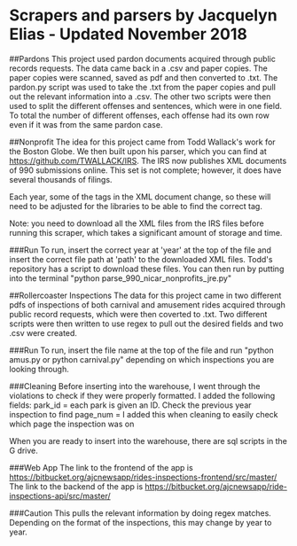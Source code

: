 # Scrapers and parsers by Jacquelyn Elias - Updated November 2018

##Pardons
This project used pardon documents acquired through public records requests. The data came back in a .csv and paper copies. The paper copies were scanned, saved as pdf and then converted to .txt. The pardon.py script was used to take the .txt from the paper copies and pull out the relevant information into a .csv. The other two scripts were then used to split the different offenses and sentences, which were in one field. To total the number of different offenses, each offense had its own row even if it was from the same pardon case. 

##Nonprofit
The idea for this project came from Todd Wallack's work for the Boston Globe. We then built upon his parser, which you can find at https://github.com/TWALLACK/IRS. The IRS now publishes XML documents of 990 submissions online. This set is not complete; however, it does have several thousands of filings. 

Each year, some of the tags in the XML document change, so these will need to be adjusted for the libraries to be able to find the correct tag.

Note: you need to download all the XML files from the IRS files before running this scraper, which takes a significant amount of storage and time. 

###Run
To run, insert the correct year at 'year' at the top of the file and insert the correct file path at 'path' to the downloaded XML files. Todd's repository has a script to download these files. You can then run by putting into the terminal "python parse_990_nicar_nonprofits_jre.py"

##Rollercoaster Inspections
The data for this project came in two different pdfs of inspections of both carnival and amusement rides acquired through public record requests, which were then coverted to .txt. Two different scripts were then written to use regex to pull out the desired fields and two .csv were created. 

###Run
To run, insert the file name at the top of the file and run "python amus.py or python carnival.py" depending on which inspections you are looking through. 

###Cleaning
Before inserting into the warehouse, I went through the violations to check if they were properly formatted. I added the following fields:
park_id = each park is given an ID. Check the previous year inspection to find
page_num = I added this when cleaning to easily check which page the inspection was on

When you are ready to insert into the warehouse, there are sql scripts in the G drive.

###Web App
The link to the frontend of the app is https://bitbucket.org/ajcnewsapp/rides-inspections-frontend/src/master/
The link to the backend of the app is https://bitbucket.org/ajcnewsapp/ride-inspections-api/src/master/

###Caution
This pulls the relevant information by doing regex matches. Depending on the format of the inspections, this may change by year to year. 
